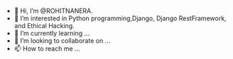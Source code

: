- 👋 Hi, I’m @ROHITNANERA.
- 👀 I’m interested in Python programming,Django, Django RestFramework, and Ethical Hacking.
- 🌱 I’m currently learning ...
- 💞️ I’m looking to collaborate on ...
- 📫 How to reach me ...

<!---
ROHITNANERA/ROHITNANERA is a ✨ special ✨ repository because its `README.md` (this file) appears on your GitHub profile.
You can click the Preview link to take a look at your changes.
--->
